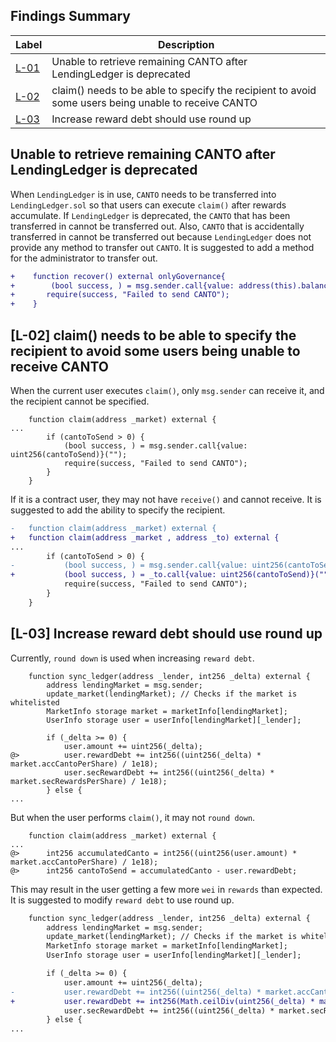 ## Findings Summary

| Label | Description |
| - | - |
| [L-01](#) |Unable to retrieve remaining CANTO after LendingLedger is deprecated |
| [L-02](#) |claim() needs to be able to specify the recipient to avoid some users being unable to receive CANTO|
| [L-03](#) |Increase reward debt should use round up |

## Unable to retrieve remaining CANTO after LendingLedger is deprecated
When `LendingLedger` is in use, `CANTO` needs to be transferred into `LendingLedger.sol` so that users can execute `claim()` after rewards accumulate. 
If `LendingLedger` is deprecated, the `CANTO` that has been transferred in cannot be transferred out. 
Also, `CANTO` that is accidentally transferred in cannot be transferred out 
because `LendingLedger` does not provide any method to transfer out `CANTO`. 
It is suggested to add a method for the administrator to transfer out.
```diff
+    function recover() external onlyGovernance{
+        (bool success, ) = msg.sender.call{value: address(this).balance}("");
+       require(success, "Failed to send CANTO");
+    }    
```

## [L-02] claim() needs to be able to specify the recipient to avoid some users being unable to receive CANTO
When the current user executes `claim()`, only `msg.sender` can receive it, and the recipient cannot be specified.
```solidity
    function claim(address _market) external {
...
        if (cantoToSend > 0) {
            (bool success, ) = msg.sender.call{value: uint256(cantoToSend)}("");
            require(success, "Failed to send CANTO");
        }
    }
```

If it is a contract user, they may not have `receive()` and cannot receive. It is suggested to add the ability to specify the recipient.
```diff
-   function claim(address _market) external {
+   function claim(address _market , address _to) external {
...
        if (cantoToSend > 0) {
-           (bool success, ) = msg.sender.call{value: uint256(cantoToSend)}("");
+           (bool success, ) = _to.call{value: uint256(cantoToSend)}("");
            require(success, "Failed to send CANTO");
        }
    }
```

## [L-03] Increase reward debt should use round up
Currently, `round down` is used when increasing `reward debt`.
```solidity
    function sync_ledger(address _lender, int256 _delta) external {
        address lendingMarket = msg.sender;
        update_market(lendingMarket); // Checks if the market is whitelisted
        MarketInfo storage market = marketInfo[lendingMarket];
        UserInfo storage user = userInfo[lendingMarket][_lender];

        if (_delta >= 0) {
            user.amount += uint256(_delta);
@>          user.rewardDebt += int256((uint256(_delta) * market.accCantoPerShare) / 1e18);
            user.secRewardDebt += int256((uint256(_delta) * market.secRewardsPerShare) / 1e18);
        } else {
...
```
But when the user performs `claim()`, it may not `round down`.
```solidity
    function claim(address _market) external {
...
@>      int256 accumulatedCanto = int256((uint256(user.amount) * market.accCantoPerShare) / 1e18);
@>      int256 cantoToSend = accumulatedCanto - user.rewardDebt;
```
This may result in the user getting a few more `wei` in `rewards` than expected. 
It is suggested to modify `reward debt` to use round up.
```diff
    function sync_ledger(address _lender, int256 _delta) external {
        address lendingMarket = msg.sender;
        update_market(lendingMarket); // Checks if the market is whitelisted
        MarketInfo storage market = marketInfo[lendingMarket];
        UserInfo storage user = userInfo[lendingMarket][_lender];

        if (_delta >= 0) {
            user.amount += uint256(_delta);
-           user.rewardDebt += int256((uint256(_delta) * market.accCantoPerShare) / 1e18);
+           user.rewardDebt += int256(Math.ceilDiv(uint256(_delta) * market.accCantoPerShare) , 1e18));
            user.secRewardDebt += int256((uint256(_delta) * market.secRewardsPerShare) / 1e18);
        } else {
...
```